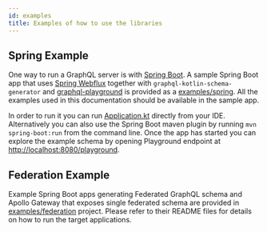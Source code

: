 ```yaml
---
id: examples
title: Examples of how to use the libraries
---
```


## Spring Example

One way to run a GraphQL server is with [Spring Boot](https://github.com/spring-projects/spring-boot). A sample Spring
Boot app that uses [Spring
Webflux](https://docs.spring.io/spring/docs/current/spring-framework-reference/web-reactive.html) together with
`graphql-kotlin-schema-generator` and [graphql-playground](https://github.com/prisma/graphql-playground) is provided as
a [examples/spring](https://github.com/ExpediaGroup/graphql-kotlin/tree/master/examples/spring). All the examples used
in this documentation should be available in the sample app.

In order to run it you can run
[Application.kt](https://github.com/ExpediaDotCom/graphql-kotlin/blob/master/graphql-kotlin-spring-example/src/main/kotlin/com/expedia/graphql/sample/Application.kt)
directly from your IDE. Alternatively you can also use the Spring Boot maven plugin by running `mvn spring-boot:run`
from the command line. Once the app has started you can explore the example schema by opening Playground endpoint at
[http://localhost:8080/playground](http://localhost:8080/playground).

## Federation Example

Example Spring Boot apps generating Federated GraphQL schema and Apollo Gateway that exposes single federated schema are
provided in [examples/federation](https://github.com/ExpediaGroup/graphql-kotlin/tree/master/examples/federation)
project. Please refer to their README files for details on how to run the target applications.
